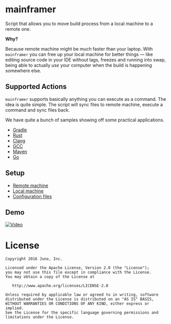 # mainframer

Script that allows you to move build process
from a local machine to a remote one.

**Why?** 

Because remote machine might be much faster than your laptop. 
With `mainframer` you can free up your local machine
for better things — like editing source code in your IDE without lags,
freezes and running into swap, being able to actually _use_ your computer
when the build is happening somewhere else.

## Supported Actions

`mainframer` supports basically anything you can execute as a command.
The idea is quite simple. The script will sync files to remote machine,
execute a command and sync files back.

We have quite a bunch of samples showing off some practical applications.

* [Gradle](samples/gradle)
* [Rust](samples/rust)
* [Clang](samples/clang)
* [GCC](samples/gcc)
* [Maven](samples/mvn)
* [Go](samples/go)

## Setup

* [Remote machine](docs/SETUP_REMOTE.md)
* [Local machine](docs/SETUP_LOCAL.md)
* [Configuration files](docs/CONFIG.md)

## Demo

[![Video](video_preview.png)](https://youtu.be/xysQXMaPaGw "Remote Build — mainframer v1.0.0")

# License

```
Copyright 2016 Juno, Inc.

Licensed under the Apache License, Version 2.0 (the "License");
you may not use this file except in compliance with the License.
You may obtain a copy of the License at

   http://www.apache.org/licenses/LICENSE-2.0

Unless required by applicable law or agreed to in writing, software
distributed under the License is distributed on an "AS IS" BASIS,
WITHOUT WARRANTIES OR CONDITIONS OF ANY KIND, either express or implied.
See the License for the specific language governing permissions and
limitations under the License.
```
